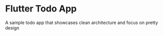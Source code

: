 # Flutter Todo App

A sample todo app that showcases clean architecture and focus on pretty design



